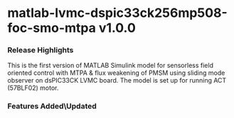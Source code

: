 # matlab-lvmc-dspic33ck256mp508-foc-smo-mtpa v1.0.0
### Release Highlights
This is the first version of MATLAB Simulink model for sensorless field oriented control with MTPA & flux weakening of PMSM using sliding mode observer on dsPIC33CK LVMC board.
The model is set up for running ACT (57BLF02) motor.

### Features Added\Updated


